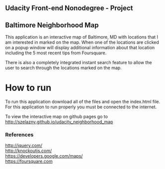 ## Udacity Front-end Nonodegree - Project 
## Baltimore Neighborhood Map


This application is an interactive map of Baltimore, MD with locations that I am interested in marked on the map. When one of the locations are clicked on a popup window will display additional information about that location including the 5 most recent tips from Foursquare.

There is also a completely integrated instant search feature to allow the user to search through the locations marked on the map.


# How to run

To run this application download all of the files and open the index.html file. For this application to run properly you must be connected to the internet.

To view the interactive map on github pages go to http://szelazny.github.io/udacity_neighborhood_map


### References

http://jquery.com/  
http://knockoutjs.com/  
https://developers.google.com/maps/  
https://foursquare.com 


